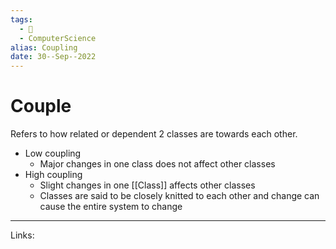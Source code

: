 ```yaml
---
tags:
  - 🌱
  - ComputerScience 
alias: Coupling
date: 30--Sep--2022
---
```


# Couple

Refers to how related or dependent 2 classes are towards each other.

- Low coupling
    - Major changes in one class does not affect other classes
- High coupling
    - Slight changes in one [[Class]] affects other classes
    - Classes are said to be closely knitted to each other and change can cause the entire system to change

---
Links: 